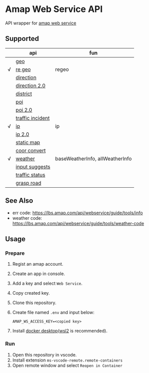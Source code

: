 # Amap Web Service API

API wrapper for [amap web service](https://lbs.amap.com/api/webservice/summary)

## Supported

||api|fun|
-|-|-
||[geo](https://lbs.amap.com/api/webservice/guide/api/georegeo#geo)||
|√|[re geo](https://lbs.amap.com/api/webservice/guide/api/georegeo#regeo)|regeo|
||[direction](https://lbs.amap.com/api/webservice/guide/api/direction)||
||[direction 2.0](https://lbs.amap.com/api/webservice/guide/api/newroute)||
||[district](https://lbs.amap.com/api/webservice/guide/api/district)||
||[poi](https://lbs.amap.com/api/webservice/guide/api/search)||
||[poi 2.0](https://lbs.amap.com/api/webservice/guide/api/newpoisearch)||
||[traffic incident](https://lbs.amap.com/api/webservice/guide/api/Traffic-incident)||
|√|[ip](https://lbs.amap.com/api/webservice/guide/api/ipconfig#ip)|ip|
||[ip 2.0](https://lbs.amap.com/api/webservice/guide/api/ipconfig#t4)||
||[static map](https://lbs.amap.com/api/webservice/guide/api/staticmaps)||
||[coor convert](https://lbs.amap.com/api/webservice/guide/api/convert)||
|√|[weather](https://lbs.amap.com/api/webservice/guide/api/weatherinfo)|baseWeatherInfo, allWeatherInfo|
||[input suggests](https://lbs.amap.com/api/webservice/guide/api/inputtips)||
||[traffic status](https://lbs.amap.com/api/webservice/guide/api/trafficstatus)||
||[grasp road](https://lbs.amap.com/api/webservice/guide/api/grasproad)||

## See Also

* err code: <https://lbs.amap.com/api/webservice/guide/tools/info>
* weather code: <https://lbs.amap.com/api/webservice/guide/tools/weather-code>

## Usage

### Prepare

1. Regist an amap account.
2. Create an app in console.
3. Add a key and select `Web Service`.
4. Copy created key.
5. Clone this repository.
6. Create file named `.env` and input below:

    ```env
    AMAP_WS_ACCESS_KEY=<copied key>
    ```

7. Install [docker desktop](https://www.docker.com/products/docker-desktop)([wsl2](https://docs.microsoft.com/windows/wsl/) is recommended).

### Run

1. Open this repository in vscode.
2. Install extension `ms-vscode-remote.remote-containers`
3. Open remote window and select `Reopen in Container`
